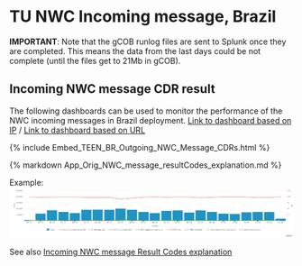 # TU NWC Incoming message, Brazil

**IMPORTANT**: Note that the gCOB runlog files are sent to Splunk once they are completed. This means the data from the last days could be not complete (until the files get to 21Mb in gCOB).

## Incoming NWC message CDR result

The following dashboards can be used to monitor the performance of the NWC incoming messages in Brazil deployment.
[Link to dashboard based on IP](https://10.253.1.11/en-US/app/tugo/report?sid=1465895519.45626.mia-spl-sch02&s=%2FservicesNS%2Fnobody%2Ftugo%2Fsaved%2Fsearches%2FTEEN_BR_Incoming_NWC_Message_CDRs) / [Link to dashboard based on URL](https://mia-splunk.tefcomms.com/en-US/app/tugo/report?sid=1465895519.45626.mia-spl-sch02&s=%2FservicesNS%2Fnobody%2Ftugo%2Fsaved%2Fsearches%2FTEEN_BR_Incoming_NWC_Message_CDRs)

{% include Embed_TEEN_BR_Outgoing_NWC_Message_CDRs.html %}

{% markdown App_Orig_NWC_message_resultCodes_explanation.md %}


Example:
![Embed_TEEN_BR_Outgoing_NWC_Message_CDRs](images/Embed_TEEN_BR_Outgoing_NWC_Message_CDRs.png)

See also [Incoming NWC message Result Codes explanation](../../reportdata/App_Orig_NWC_message_resultCodes_explanation.md) 
